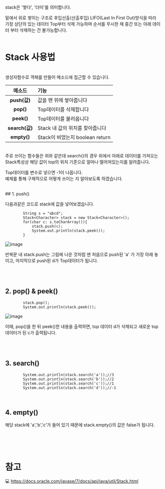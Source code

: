 stack은 '쌓다', '더미'를 의미합니다. 

밑에서 위로 쌓이는 구조로 후입선출(선출후입) LIFO(Last In First Out)방식을 따라
가장 상단의 있는 데이터 Top부터 삭제 가능하며 순서를 무시한 채 
중간 또는 아래 데이터 부터 삭제하는 건 불가능합니다. 
<br/>
<br/>

# Stack 사용법
<br/>
생성자함수로 객체를 만들어 메소드에 접근할 수 있습니다. 
<br/>

| 메소드 | 기능 |
| :---: | :--- |
| **push(값)** | 값을 맨 위에 쌓아줍니다 |
| **pop()** | Top데이터를 삭제합니다 |
| **peek()** | Top데이터를 불러옵니다 |
| **search(값)** | Stack 내 값의 위치를 찾아줍니다 |
| **empty()** | Stack이 비었는지 boolean return |

<br/>
주로 쓰이는 함수들은 위와 같은데 
search()의 경우 위에서 아래로 데이터를 가져오는 Stack특성상
해당 값이 top의 위치 기준으로 얼마나 떨어져있는지를 알려줍니다.

Top데이터를 변수로 넣으면 -1이 나옵니다.
<br/>
예제를 통해 구체적으로 어떻게 쓰이는 지 알아보도록 하겠습니다. 

<br/>
## 1. push()

다음과같은 코드로 stack에 값을 넣어보겠습니다. 

```
        String s = "abcd";
        Stack<Character> stack = new Stack<Character>();
        for(char c: s.toCharArray()){
            stack.push(c);
            System.out.println(stack.peek());
        }
```

![image](https://user-images.githubusercontent.com/79133602/143578881-8c5bc131-5657-4f63-9414-93a111992a2c.png)


반복문 내 stack.push는 그림에 나온 것처럼 맨 처음으로 push된 'a' 가 가장 아래 놓이고, 마지막으로 push된 d가 Top데이터가 됩니다. 



<br/><br/>

## 2. pop() & peek()


```
        stack.pop();
        System.out.println(stack.peek());

```

![image](https://user-images.githubusercontent.com/79133602/143578922-6a9670ca-b16e-465c-8639-43911b3e46d8.png)

이때, pop()을 한 뒤 peek()한 내용을 출력하면, top 데이터 d가 삭제되고 새로운 top데이터가 된 c가 출력됩니다. 

<br/><br/>
## 3. search()


```
        System.out.println(stack.search('a'));//3
        System.out.println(stack.search('b'));//2
        System.out.println(stack.search('c'));//1
        System.out.println(stack.search('d'));//-1
```

<br/>

## 4. empty()

해당 stack에 'a','b','c'가 들어 있기 때문에 stack.empty()의 값은 false가 됩니다. 

<br/><br/><br/>

# 참고

💻 <https://docs.oracle.com/javase/7/docs/api/java/util/Stack.html>